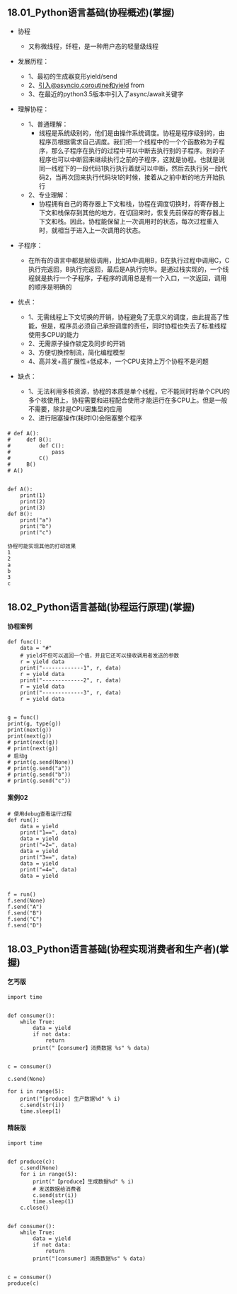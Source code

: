 ## 18.01_Python语言基础(协程概述)(掌握)
* 协程
	* 又称微线程，纤程，是一种用户态的轻量级线程

* 发展历程：
	* 1、最初的生成器变形yield/send
    * 2、引入@asyncio.coroutine和yield from
    * 3、在最近的python3.5版本中引入了async/await关键字

* 理解协程：
    * 1、普通理解：
    	* 线程是系统级别的，他们是由操作系统调度。协程是程序级别的，由程序员根据需求自己调度。我们把一个线程中的一个个函数称为子程序，那么子程序在执行的过程中可以中断去执行别的子程序。别的子程序也可以中断回来继续执行之前的子程序，这就是协程。也就是说同一线程下的一段代码1执行执行着就可以中断，然后去执行另一段代码2，当再次回来执行代码块1的时候，接着从之前中断的地方开始执行
    * 2、专业理解：
    	* 协程拥有自己的寄存器上下文和栈，协程在调度切换时，将寄存器上下文和栈保存到其他的地方，在切回来时，恢复先前保存的寄存器上下文和栈。因此，协程能保留上一次调用时的状态，每次过程重入时，就相当于进入上一次调用的状态。


* 子程序：
	* 在所有的语言中都是层级调用，比如A中调用B，B在执行过程中调用C，C执行完返回，B执行完返回，最后是A执行完毕。是通过栈实现的，一个线程就是执行一个子程序，子程序的调用总是有一个入口，一次返回，调用的顺序是明确的


* 优点：
    * 1、无需线程上下文切换的开销，协程避免了无意义的调度，由此提高了性能，但是，程序员必须自己承担调度的责任，同时协程也失去了标准线程使用多CPU的能力
    * 2、无需原子操作锁定及同步的开销
    * 3、方便切换控制流，简化编程模型
    * 4、高并发+高扩展性+低成本，一个CPU支持上万个协程不是问题


* 缺点：
    * 1、无法利用多核资源，协程的本质是单个线程，它不能同时将单个CPU的多个核使用上，协程需要和进程配合使用才能运行在多CPU上。但是一般不需要，除非是CPU密集型的应用
    * 2、进行阻塞操作(耗时IO)会阻塞整个程序
####
	# def A():
	#     def B():
	#         def C():
	#             pass
	#         C()
	#     B()
	# A()
	
	
	def A():
	    print(1)
	    print(2)
	    print(3)
	def B():
	    print("a")
	    print("b")
	    print("c")

	协程可能实现其他的打印效果
	1
	2
	a
	b
	3
	c


## 18.02_Python语言基础(协程运行原理)(掌握)
#### 协程案例
	def func():
	    data = "#"
	    # yield不但可以返回一个值，并且它还可以接收调用者发送的参数
	    r = yield data
	    print("-------------1", r, data)
	    r = yield data
	    print("-------------2", r, data)
	    r = yield data
	    print("-------------3", r, data)
	    r = yield data
	
	
	g = func()
	print(g, type(g))
	print(next(g))
	print(next(g))
	# print(next(g))
	# print(next(g))
	# 启动g
	# print(g.send(None))
	# print(g.send("a"))
	# print(g.send("b"))
	# print(g.send("c"))


#### 案例02
	# 使用debug查看运行过程
	def run():
	    data = yield
	    print("1==", data)
	    data = yield
	    print("=2=", data)
	    data = yield
	    print("3==", data)
	    data = yield
	    print("=4=", data)
	    data = yield
	
	
	f = run()
	f.send(None)
	f.send("A")
	f.send("B")
	f.send("C")
	f.send("D")


## 18.03_Python语言基础(协程实现消费者和生产者)(掌握)
#### 乞丐版
	import time
	
	
	def consumer():
	    while True:
	        data = yield
	        if not data:
	            return
	        print("【consumer】消费数据 %s" % data)
	
	
	c = consumer()
	
	c.send(None)
	
	for i in range(5):
	    print("[produce] 生产数据%d" % i)
	    c.send(str(i))
	    time.sleep(1)


#### 精装版
	import time


	def produce(c):
	    c.send(None)
	    for i in range(5):
	        print("【produce】生成数据%d" % i)
	        # 发送数据给消费者
	        c.send(str(i))
	        time.sleep(1)
	    c.close()
	
	
	def consumer():
	    while True:
	        data = yield
	        if not data:
	            return
	        print("[consumer] 消费数据%s" % data)
	
	
	c = consumer()
	produce(c)


